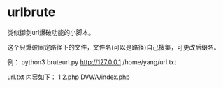 # urlbrute

类似御剑url爆破功能的小脚本。

这个只爆破固定路径下的文件，文件名(可以是路径)自己搜集，可更改后缀名。


例：
      python3 bruteurl.py http://127.0.0.1 /home/yang/url.txt


url.txt 内容如下：
      1
      2.php
      DVWA/index.php

